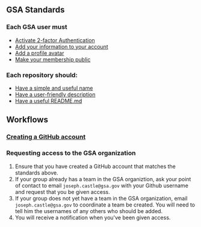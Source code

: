 
## GSA Standards

### Each GSA user must

* [Activate 2-factor Authentication](https://github.com/fisma-ready/github#activate-2-factor-authentication)
* [Add your information to your account](https://github.com/fisma-ready/github#add-your-information-to-your-account)
* [Add a profile avatar](https://github.com/fisma-ready/github#add-a-profile-avatar)
* [Make your membership public](https://github.com/fisma-ready/github#make-your-membership-public)

### Each repository should: 

* [Have a simple and useful name](https://pages.18f.gov/open-source-guide/naming-your-project/)
* [Have a user-friendly description](https://pages.18f.gov/open-source-guide/writing-the-repo-description/)
* [Have a useful README.md](https://pages.18f.gov/open-source-guide/making-readmes-readable/)


## Workflows 

### [Creating a GitHub account](https://github.com/fisma-ready/github#creating-and-customizing-an-account)

### Requesting access to the GSA organization

1. Ensure that you have created a GitHub account that matches the standards above.  
2. If your group already has a team in the GSA organiztion, ask your point of contact to email `joseph.castle@gsa.gov` with your Github username and request that you be given access.  
3. If your group does not yet have a team in the GSA organization, email `joseph.castle@gsa.gov` to coordinate a team be created.  You will need to tell him the usernames of any others who should be added.   
4. You will receive a notification when you've been given access.  

